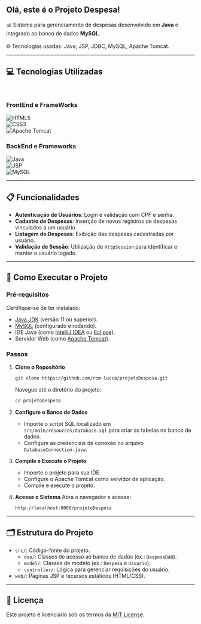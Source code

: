 ## Olá, este é o **Projeto Despesa**!

📊 Sistema para gerenciamento de despesas desenvolvido em **Java** e integrado ao banco de dados **MySQL**. <br>  
🌐 Tecnologias usadas: Java, JSP, JDBC, MySQL, Apache Tomcat.  

---

## 💻 Tecnologias Utilizadas
<div style="display: inline-block"><br>

### FrontEnd e FrameWorks  
![HTML5](https://cdn.jsdelivr.net/gh/devicons/devicon/icons/html5/html5-original.svg)  
![CSS3](https://cdn.jsdelivr.net/gh/devicons/devicon/icons/css3/css3-original.svg)  
![Apache Tomcat](https://cdn.jsdelivr.net/gh/devicons/devicon/icons/apache/apache-original-wordmark.svg)

### BackEnd e Frameworks
![Java](https://cdn.jsdelivr.net/gh/devicons/devicon/icons/java/java-original.svg)  
![JSP](https://cdn.jsdelivr.net/gh/devicons/devicon/icons/java/java-original.svg)  
![MySQL](https://cdn.jsdelivr.net/gh/devicons/devicon/icons/mysql/mysql-original.svg)  

---

## 📋 Funcionalidades

- **Autenticação de Usuários**: Login e validação com CPF e senha.
- **Cadastro de Despesas**: Inserção de novos registros de despesas vinculados a um usuário.
- **Listagem de Despesas**: Exibição das despesas cadastradas por usuário.
- **Validação de Sessão**: Utilização de `HttpSession` para identificar e manter o usuário logado.

---

## 🚀 Como Executar o Projeto

### Pré-requisitos

Certifique-se de ter instalado:

- [Java JDK](https://www.oracle.com/java/technologies/javase-jdk11-downloads.html) (versão 11 ou superior).
- [MySQL](https://dev.mysql.com/downloads/mysql/) (configurado e rodando).
- IDE Java (como [IntelliJ IDEA](https://www.jetbrains.com/idea/) ou [Eclipse](https://www.eclipse.org/downloads/)).
- Servidor Web (como [Apache Tomcat](https://tomcat.apache.org/)).

### Passos

1. **Clone o Repositório**
    ```bash
    git clone https://github.com/rom-lucca/projetoDespesa.git
    ```
    Navegue até o diretório do projeto:
    ```bash
    cd projetoDespesa
    ```

2. **Configure o Banco de Dados**
    - Importe o script SQL localizado em `src/main/resources/database.sql` para criar as tabelas no banco de dados.
    - Configure as credenciais de conexão no arquivo `DatabaseConnection.java`.

3. **Compile e Execute o Projeto**
    - Importe o projeto para sua IDE.
    - Configure o Apache Tomcat como servidor de aplicação.
    - Compile e execute o projeto.

4. **Acesse o Sistema**
    Abra o navegador e acesse:
    ```
    http://localhost:8080/projetoDespesa
    ```

---

## 🗂 Estrutura do Projeto

- `src/`: Código-fonte do projeto.
  - `dao/`: Classes de acesso ao banco de dados (ex.: `DespesaDAO`).
  - `model/`: Classes de modelo (ex.: `Despesa` e `Usuario`).
  - `controller/`: Lógica para gerenciar requisições do usuário.
- `web/`: Páginas JSP e recursos estáticos (HTML/CSS).

---

## 📄 Licença

Este projeto é licenciado sob os termos da [MIT License](LICENSE).
